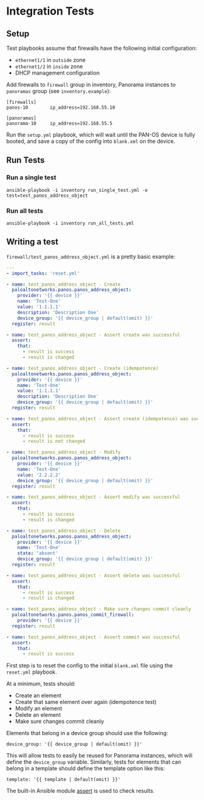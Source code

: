 # Integration Tests
 
## Setup

Test playbooks assume that firewalls have the following initial configuration:

- `ethernet1/1` in `outside` zone
- `ethernet1/2` in `inside` zone
- DHCP management configuration

Add firewalls to `firewall` group in inventory, Panorama instances to
`panoramas` group (see `inventory.example`):

```
[firewalls]
panos-10        ip_address=192.168.55.10

[panoramas]
panorama-10     ip_address=192.168.55.5
```

Run the `setup.yml` playbook, which will wait until the PAN-OS device is fully
booted, and save a copy of the config into `blank.xml` on the device.

## Run Tests

### Run a single test

```
ansible-playbook -i inventory run_single_test.yml -e test=test_panos_address_object
```

### Run all tests

```
ansible-playbook -i inventory run_all_tests.yml
```

## Writing a test

`firewall/test_panos_address_object.yml` is a pretty basic example:

```yaml
---
- import_tasks: 'reset.yml'

- name: test_panos_address_object - Create
  paloaltonetworks.panos.panos_address_object:
    provider: '{{ device }}'
    name: 'Test-One'
    value: '1.1.1.1'
    description: 'Description One'
    device_group: '{{ device_group | default(omit) }}'
  register: result

- name: test_panos_address_object - Assert create was successful
  assert:
    that:
      - result is success
      - result is changed

- name: test_panos_address_object - Create (idempotence)
  paloaltonetworks.panos.panos_address_object:
    provider: '{{ device }}'
    name: 'Test-One'
    value: '1.1.1.1'
    description: 'Description One'
    device_group: '{{ device_group | default(omit) }}'
  register: result

- name: test_panos_address_object - Assert create (idempotence) was successful
  assert:
    that:
      - result is success
      - result is not changed

- name: test_panos_address_object - Modify
  paloaltonetworks.panos.panos_address_object:
    provider: '{{ device }}'
    name: 'Test-One'
    value: '2.2.2.2'
    device_group: '{{ device_group | default(omit) }}'
  register: result

- name: test_panos_address_object - Assert modify was successful
  assert:
    that:
      - result is success
      - result is changed

- name: test_panos_address_object - Delete
  paloaltonetworks.panos.panos_address_object:
    provider: '{{ device }}'
    name: 'Test-One'
    state: 'absent'
    device_group: '{{ device_group | default(omit) }}'
  register: result

- name: test_panos_address_object - Assert delete was successful
  assert:
    that:
      - result is success
      - result is changed

- name: test_panos_address_object - Make sure changes commit cleanly
  paloaltonetworks.panos.panos_commit_firewall:
    provider: '{{ device }}'
  register: result

- name: test_panos_address_object - Assert commit was successful
  assert:
    that:
      - result is success
```

First step is to reset the config to the initial `blank.xml` file using the
`reset.yml` playbook.

At a minimum, tests should:

- Create an element
- Create that same element over again (idempotence test)
- Modify an element
- Delete an element
- Make sure changes commit cleanly

Elements that belong in a device group should use the following:

```
device_group: '{{ device_group | default(omit) }}'
```

This will allow tests to easily be reused for Panorama instances, which will
define the `device_group` variable.  Similarly, tests for elements that can 
belong in a template should define the template option like this:

```
template: '{{ template | default(omit) }}'
```

The built-in Ansible module [assert](https://docs.ansible.com/ansible/latest/collections/ansible/builtin/assert_module.html)
is used to check results.